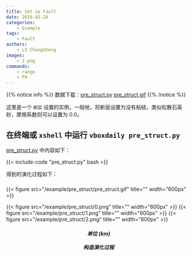 ```yaml
---
title: Set up Fault 
date: 2019-01-20
categories:
    - Example
tags:
    - Fault
authors:
    - LI ChangSheng
images:
    - 2.png
commands:
    - range
    - P4
---
```


{{% notice info %}}
数据下载：[pre_struct.py](/example/pre_struct/pre_struct.py)
[pre_struct.gif](/example/pre_struct/pre_struct.gif)
{{% /notice %}}


这里是一个 `断层` 设置的实例，一般地，将断层设置为没有粘结，类似松散石英砂，摩擦系数则可以设置为 0.0。

## 在终端或 `xshell` 中运行 `vboxdaily pre_struct.py` 
 [pre_struct.py](/example/pre_struct/pre_struct.py) 中内容如下：

{{< include-code "pre_struct.py" bash >}}

得到的演化过程如下：

<h5></h5>
{{< figure src="/example/pre_struct/pre_struct.gif" title="" width="600px" >}}

{{< figure src="/example/pre_struct/0.png" title="" width="600px" >}}
{{< figure src="/example/pre_struct/1.png" title="" width="600px" >}}
{{< figure src="/example/pre_struct/2.png" title="" width="600px" >}}

<center><h5>单位 (km)<br><br>构造演化过程</h5></center>



